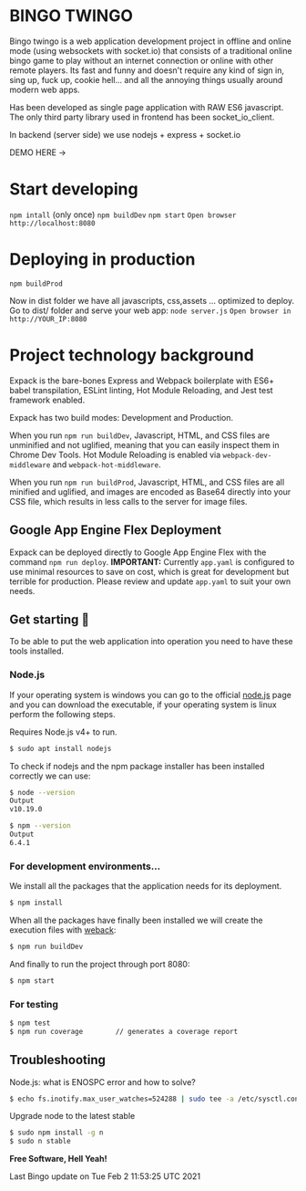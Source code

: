 # BINGO TWINGO
Bingo twingo is a web application development project in offline and online mode (using websockets with socket.io) that consists of a traditional online bingo game to play without an internet connection or online with other remote players. Its fast and funny and doesn't require any kind of sign in, sing up, fuck up, cookie hell... and all the annoying things usually around modern web apps.

Has been developed as single page application with RAW ES6 javascript. The only third party library used in frontend has been socket_io_client.

In backend (server side) we use nodejs + express + socket.io

DEMO HERE ->

# Start developing
`npm intall`   (only once)
`npm buildDev`
`npm start`
`Open browser http://localhost:8080`
 

# Deploying in production 
`npm buildProd`

Now in dist folder we have all javascripts, css,assets ... optimized to deploy.
Go to dist/ folder and serve your web app:
`node server.js`
`Open browser in http://YOUR_IP:8080`


# Project technology background 

Expack is the bare-bones Express and Webpack boilerplate with ES6+ babel transpilation, ESLint linting, Hot Module Reloading, and Jest test framework enabled.

Expack has two build modes: Development and Production.

When you run `npm run buildDev`, Javascript, HTML, and CSS files are unminified and not uglified, meaning that you can easily inspect them in Chrome Dev Tools. Hot Module Reloading is enabled via `webpack-dev-middleware` and `webpack-hot-middleware`. 

When you run `npm run buildProd`, Javascript, HTML, and CSS files are all minified and uglified, and images are encoded as Base64 directly into your CSS file, which results in less calls to the server for image files.

## Google App Engine Flex Deployment

Expack can be deployed directly to Google App Engine Flex with the command `npm run deploy`. **IMPORTANT:** Currently `app.yaml` is configured to use minimal resources to save on cost, which is great for development but terrible for production. Please review and update `app.yaml` to suit your own needs.

## Get starting 🚀
To be able to put the web application into operation you need to have these tools installed.

### Node.js
If your operating system is windows you can go to the official [node.js][nodejs] page and you can download the executable, if your operating system is linux perform the following steps.

Requires Node.js v4+ to run.
```sh
$ sudo apt install nodejs
```

To check if nodejs and the npm package installer has been installed correctly we can use:
```sh
$ node --version
Output
v10.19.0

$ npm --version
Output
6.4.1
```

### For development environments…

We install all the packages that the application needs for its deployment.
``` sh
$ npm install
```
When all the packages have finally been installed we will create the execution files with [weback][webpack]:
``` sh
$ npm run buildDev
```
And finally to run the project through port 8080:
``` sh
$ npm start
```
### For testing
``` sh
$ npm test
$ npm run coverage        // generates a coverage report
```

## Troubleshooting

Node.js: what is ENOSPC error and how to solve?
``` sh
$ echo fs.inotify.max_user_watches=524288 | sudo tee -a /etc/sysctl.conf && sudo sysctl -p
```

Upgrade node to the latest stable
``` sh
$ sudo npm install -g n
$ sudo n stable
```
**Free Software, Hell Yeah!**

   [nodejs]: <https://nodejs.org/es/>
   [webpack]: <https://webpack.js.org/>





  Last Bingo update on Tue Feb  2 11:53:25 UTC 2021  
